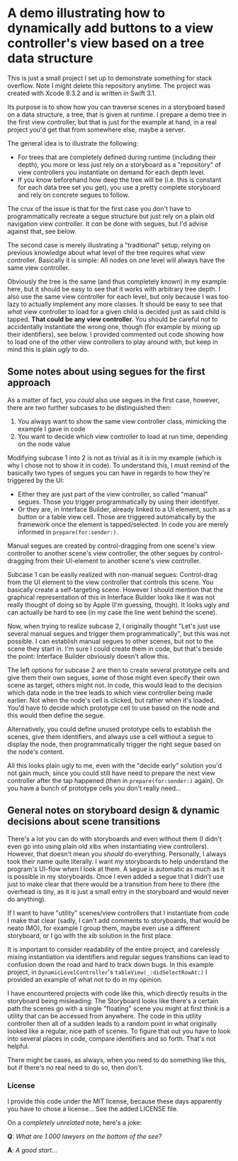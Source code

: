 # A demo illustrating how to dynamically add buttons to a view controller's view based on a tree data structure #

This is just a small project I set up to demonstrate something for stack overflow. Note I might delete this repository anytime.
The project was created with Xcode 8.3.2 and is written in Swift 3.1.

Its purpose is to show how you can traverse scenes in a storyboard based on a data structure, a tree, that is given at runtime.
I prepare a demo tree in the first view controller, but that is just for the example at hand, in a real project you'd get that from somewhere else, maybe a server.

The general idea is to illustrate the following: 

 * For trees that are completely defined during runtime (including their depth), you more or less just rely on a storyboard as a "repository" of view controllers you instantiate on demand for each depth level.
 * If you know beforehand how deep the tree will be (i.e. this is constant for each data tree set you get), you use a pretty complete storyboard and rely on concrete segues to follow.

The crux of the issue is that for the first case you don't have to programmatically recreate a segue structure but just rely on a plain old navigation view controller. It *can* be done with segues, but I'd advise against that, see below.

The second case is merely illustrating a "traditional" setup, relying on previous knowledge about what level of the tree requires what view controller. Basically it is simple: All nodes on one level will always have the same view controller.

Obviously the tree is the same (and thus completely known) in my example here, but it should be easy to see that it works with arbitrary tree depth.
I also use the same view controller for each level, but only because I was too lazy to actually implement any more classes. It should be easy to see that *what* view controller to load for a given child is decided just as said child is tapped. **That could be any view controller.** 
You should be careful not to accidentally instantiate the wrong one, though (for example by mixing up their identifiers), see below.
I provided commented out code showing how to load one of the other view controllers to play around with, but keep in mind this is plain *ugly* to do.

## Some notes about using segues for the first approach ##

As a matter of fact, you *could* also use segues in the first case, however, there are two further subcases to be distinguished then:

 1. You always want to show the same view controller class, mimicking the example I gave in code
 2. You want to decide which view controller to load at run time, depending on the node value

Modifying subcase 1 into 2 is not as trivial as it is in my example (which is why I chose not to show it in code).
To understand this, I must remind of the basically two types of segues you can have in regards to how they're triggered by the UI:

 * Either they are just part of the view controller, so called "manual" segues. Those you trigger programmatically by using their identifyer.
 * Or they are, in Interface Builder, already linked to a UI element, such as a button or a table view cell. Those are triggered automatically by the framework once the element is tapped/selected. In code you are merely informed in `prepare(for:sender:)`.

Manual segues are created by control-dragging from one scene's view controller to another scene's view controller, the other segues by control-dragging from their UI-element to another scene's view controller.

Subcase 1 can be easily realized with non-manual segues: Control-drag from the UI element to the view controller that controls this scene. You basically create a self-targeting scene. However I should mention that the graphical representation of this in Interface Builder looks like it was not really thought of doing so by Apple (I'm guessing, though). It looks ugly and can actually be hard to see (in my case the line went behind the scene).

Now, when trying to realize subcase 2, I originally thought "Let's just use several manual segues and trigger them programmatically", but this was not possible. I can establish manual segues to other scenes, but not to the scene they start in. I'm sure I could create them in code, but that's beside the point: Interface Builder obviously doesn't allow this.

The left options for subcase 2 are then to create several prototype cells and give them their own segues, some of those might even specify their own scene as target, others might not.
In code, this would lead to the decision which data node in the tree leads to which view controller being made earlier: Not when the node's cell is clicked, but rather when it's loaded. You'd have to decide which prototype cell to use based on the node and this would then define the segue. 

Alternatively, you could define unused prototype cells to establish the scenes, give them identifiers, and always use a cell without a segue to display the node, then programmatically trigger the right segue based on the node's content.

All this looks plain ugly to me, even with the "decide early" solution you'd not gain much, since you could still have need to prepare the next view controller after the tap happened (then in `prepare(for:sender:)` again). Or you have a bunch of prototype cells you don't really need...

## General notes on storyboard design & dynamic decisions about scene transitions ##

There's a lot you can do with storyboards and even without them (I didn't even go into using plain old xibs when instantiating view controllers). However, that doesn't mean you *should* do everything. 
Personally, I always took their name quite literally. I want my storyboards to help understand the program's UI-flow when I look at them. 
A segue is automatic as much as it is possible in my storyboards. 
Once I even added a segue that I didn't use just to make clear that there would be a transition from here to there (the overhead is tiny, as it is just a small entry in the storyboard and would never do anything).

If I want to have "utility" scenes/view controllers that I instantiate from code I make that clear (sadly, I can't add comments to storyboards, that would be neato IMO), for example I group them, maybe even use a different storyboard, or I go with the xib solution in the first place.

It is important to consider readability of the entire project, and carelessly mixing instantiation via identifiers and regular segues transitions can lead to confusion down the road and hard to track down bugs.
In this example project, in `DynamicLevelController`'s `tableView(_:didSelectRowAt:)` I provided an example of what not to do in my opinion.

I have encountered projects with code like this, which directly results in the storyboard being misleading:
The Storyboard looks like there's a certain path the scenes go with a single "floating" scene you might at first think is a utility that can be accessed from anywhere.
The code in this utility controller then all of a sudden leads to a random point in what originally looked like a regular, nice path of scenes.
To figure that out you have to look into several places in code, compare identifiers and so forth. That's not helpful.

There might be cases, as always, when you need to do something like this, but if there's no real need to do so, then don't.

### License ###
I provide this code under the MIT license, because these days apparently you have to chose a license...
See the added LICENSE file.

On a *completely unrelated* note, here's a joke: 

__Q__: *What are 1.000 lawyers on the bottom of the see?*

__A__: *A good start...*
